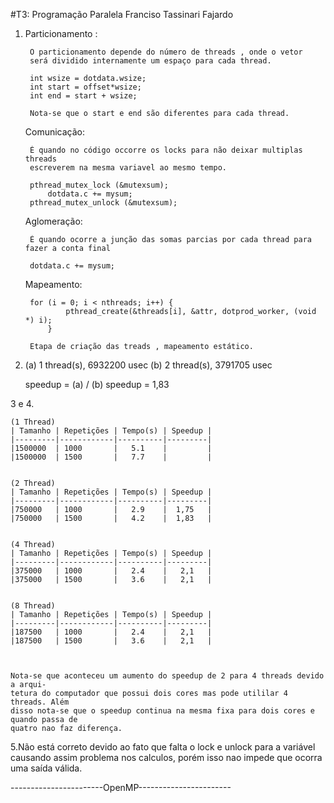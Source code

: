  #T3: Programação Paralela
 Franciso Tassinari Fajardo



1. Particionamento : 
		
		O particionamento depende do número de threads , onde o vetor
		será dividido internamente um espaço para cada thread.
	
		int wsize = dotdata.wsize;
   		int start = offset*wsize;
   		int end = start + wsize;		

		Nota-se que o start e end são diferentes para cada thread.


   Comunicação:
		
		É quando no código occorre os locks para não deixar multiplas threads
		escreverem na mesma variavel ao mesmo tempo.
	
		pthread_mutex_lock (&mutexsum);
    		dotdata.c += mysum;
   		pthread_mutex_unlock (&mutexsum);
 
   Aglomeração:
   		
		É quando ocorre a junção das somas parcias por cada thread para fazer a conta final
		
		dotdata.c += mysum;

   Mapeamento:
		
		for (i = 0; i < nthreads; i++) {
      			pthread_create(&threads[i], &attr, dotprod_worker, (void *) i);
    		}

		Etapa de criação das treads , mapeamento estático.

2.	
	(a) 1 thread(s), 6932200 usec
	(b) 2 thread(s), 3791705 usec

	speedup = (a) / (b) 
	speedup = 1,83  

3 e 4.

	(1 Thread)	
	| Tamanho | Repetições | Tempo(s) | Speedup |
	|---------|------------|----------|---------|
	|1500000  | 1000       |   5.1    |         |
	|1500000  | 1500       |   7.7    |         |
    

	(2 Thread)	
	| Tamanho | Repetições | Tempo(s) | Speedup |
	|---------|------------|----------|---------|
	|750000   | 1000       |   2.9    |  1,75   |
	|750000   | 1500       |   4.2    |  1,83   |


	(4 Thread)	
	| Tamanho | Repetições | Tempo(s) | Speedup |
	|---------|------------|----------|---------|
	|375000   | 1000       |   2.4    |   2,1   |
	|375000   | 1500       |   3.6    |   2,1   |


	(8 Thread)	
	| Tamanho | Repetições | Tempo(s) | Speedup |
	|---------|------------|----------|---------|
	|187500   | 1000       |   2.4    |   2,1   |
	|187500   | 1500       |   3.6    |   2,1   |



	Nota-se que aconteceu um aumento do speedup de 2 para 4 threads devido a arqui-
	tetura do computador que possui dois cores mas pode utililar 4 threads. Além 
	disso nota-se que o speedup continua na mesma fixa para dois cores e quando passa de 
	quatro nao faz diferença.

5.Não está correto devido ao fato que falta o lock e unlock para a variável causando assim problema nos calculos, 
porém isso nao impede que ocorra uma saída válida.


-----------------------OpenMP-----------------------

	

